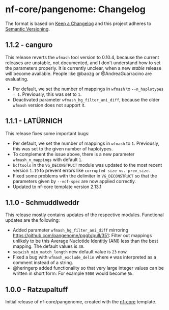 # nf-core/pangenome: Changelog

The format is based on [Keep a Changelog](https://keepachangelog.com/en/1.0.0/) and this project adheres to [Semantic Versioning](https://semver.org/spec/v2.0.0.html).

## 1.1.2 - canguro

This release reverts the `wfmash` tool version to 0.10.4, because the current releases are unstable, not documented, and I don't understand how to set the parameters properly.
It is currently unclear, when a new _stable_ release will become available. People like @baozg or @AndreaGuarracino are evaluating.

- Per default, we set the number of mappings in `wfmash` to `--n_haplotypes - 1`. Previously, this was set to `1`.
- Deactivated parameter `wfmash_hg_filter_ani_diff`, because the older `wfmash` version does not support it.

## 1.1.1 - LATÜRNICH

This release fixes some important bugs:

- Per default, we set the number of mappings in `wfmash` to `1`. Previously, this was set to the given number of haplotypes.
- To complement the issue above, there is a new parameter `wfmash_n_mappings` with default `1`.
- `bcftools` in the `VG_DECONSTRUCT` module was updated to the most recent version `1.19` to prevent errors like `corrupted size vs. prev_size`.
- Fixed some problems with the delimiter in `VG_DECONSTRUCT` so that the parameters given by `--vcf-spec` are now applied correctly.
- Updated to nf-core template version 2.13.1

## 1.1.0 - Schmuddlweddr

This release mostly contains updates of the respective modules. Functional updates are the following:

- Added parameter `wfmash_hg_filter_ani_diff` mirroring https://github.com/pangenome/pggb/pull/351: Filter out mappings unlikely to be this Average Nuclotide Identitiy (ANI) less than the best mapping. The default values is `30`.
- `seqwish_min_match_length` new default value is `23` now.
- Fixed a bug with `wfmash_exclude_delim` where `#` was interpreted as a comment instead of a string.
- @heringerp added functionality so that very large integer values can be written in short form: For example `5000` would become `5k`.

## 1.0.0 - Ratzupaltuff

Initial release of nf-core/pangenome, created with the [nf-core](https://nf-co.re/) template.
